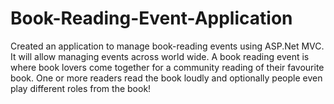 # Book-Reading-Event-Application
Created an application to manage book-reading events using ASP.Net MVC. It will allow managing events across world wide. A book reading event is where book lovers come together for a community reading of their favourite book. One or more readers read the book loudly and optionally people even play different roles from the book!
